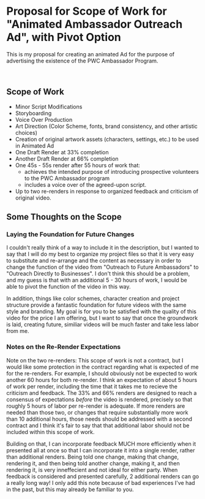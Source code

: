 # Proposal for Scope of Work for "Animated Ambassador Outreach Ad", with Pivot Option
This is my proposal for creating an animated Ad for the purpose of advertising the existence of the PWC Ambassador Program.

</br>

## Scope of Work
* Minor Script Modifications
* Storyboarding
* Voice Over Production
* Art Direction (Color Scheme, fonts, brand consistency, and other artistic choices)
* Creation of original artwork assets (characters, settings, etc.) to be used in Animated Ad
* One Draft Render at 33% completion
* Another Draft Render at 66% completion
* One 45s - 55s render after 55 hours of work that:
  - achieves the intended purpose of introducing prospective volunteers to the PWC Ambassador program
  - includes a voice over of the agreed-upon script.
* Up to two re-renders in response to organized feedback and criticism of original video.

## Some Thoughts on the Scope

### Laying the Foundation for Future Changes
I couldn't really think of a way to include it in the description, but I wanted to say that I will do my best to organize my project files so that it is very easy to substitute and re-arrange and the content as necessary in order to change the function of the video from "Outreach to Future Ambassadors" to "Outreach Directly to Businesses". I don't think this should be a problem, and my guess is that with an additional 5 - 30 hours of work, I would be able to pivot the function of the video in this way.

In addition, things like color schemes, character creation and project structure provide a fantastic foundation for future videos with the same style and branding. My goal is for you to be satisfied with the quality of this video for the price I am offering, but I want to say that once the groundwork is laid, creating future, similiar videos will be much faster and take less labor from me.

### Notes on the Re-Render Expectations

Note on the two re-renders: This scope of work is not a contract, but I would like some protection in the contract regarding what is expected of me for the re-renders. For example, I should obviously not be expected to work another 60 hours for both re-render. I think an expectation of about 5 hours of work per render, including the time that it takes me to recieve the criticism and feedback. The 33% and 66% renders are designed to reach a consensus of expectations *before* the video is rendered, precisely so that roughly 5 hours of labor per re-render is adequate. If more renders are needed than those two, or changes that require substantially more work than 10 additional hours, those needs should be addressed with a second contract and I think it's fair to say that that additional labor should not be included within this scope of work.

Building on that, I can incorporate feedback MUCH more efficiently when it presented all at once so that I can incorporate it into a single render, rather than additional renders. Being told one change, making that change, rendering it, and then being told another change, making it, and then rendering it, is very inneffecient and not ideal for either party. When feedback is considered and presented carefully, 2 additional renders can go a really long way! I only add this note because of bad experiences I've had in the past, but this may already be familiar to you.
